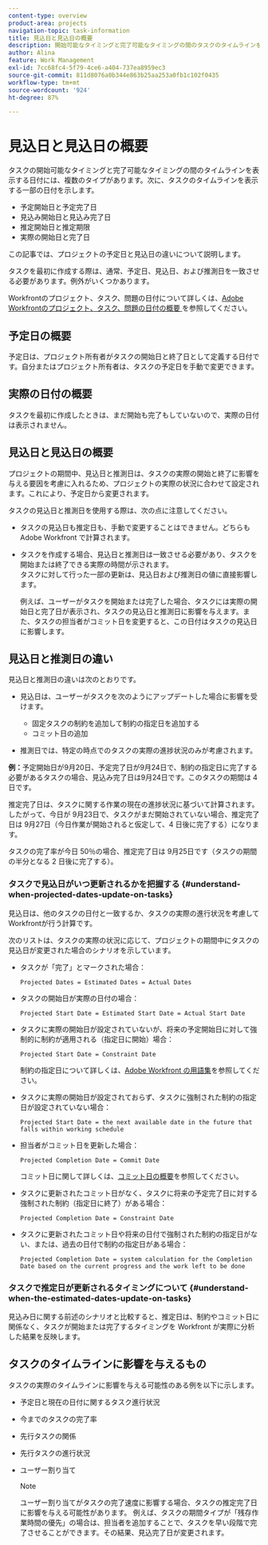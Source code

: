 ```yaml
---
content-type: overview
product-area: projects
navigation-topic: task-information
title: 見込日と見込日の概要
description: 開始可能なタイミングと完了可能なタイミングの間のタスクのタイムラインを表示する日付には、複数のタイプがあります。
author: Alina
feature: Work Management
exl-id: 7cc68fc4-5f79-4ce6-a404-737ea8959ec3
source-git-commit: 811d8076a0b344e863b25aa253a0fb1c102f0435
workflow-type: tm+mt
source-wordcount: '924'
ht-degree: 87%

---
```


# 見込日と見込日の概要

<!--Audited: 07/2024-->

タスクの開始可能なタイミングと完了可能なタイミングの間のタイムラインを表示する日付には、複数のタイプがあります。次に、タスクのタイムラインを表示する一部の日付を示します。

* 予定開始日と予定完了日
* 見込み開始日と見込み完了日
* 推定開始日と推定期限
* 実際の開始日と完了日

この記事では、プロジェクトの予定日と見込日の違いについて説明します。

タスクを最初に作成する際は、通常、予定日、見込日、および推測日を一致させる必要があります。例外がいくつかあります。

Workfrontのプロジェクト、タスク、問題の日付について詳しくは、[Adobe Workfrontのプロジェクト、タスク、問題の日付の概要 &#x200B;](../../../workfront-basics/navigate-workfront/workfront-navigation/definitions-pti-dates.md) を参照してください。

## 予定日の概要

予定日は、プロジェクト所有者がタスクの開始日と終了日として定義する日付です。自分またはプロジェクト所有者は、タスクの予定日を手動で変更できます。

## 実際の日付の概要

タスクを最初に作成したときは、まだ開始も完了もしていないので、実際の日付は表示されません。

## 見込日と見込日の概要

プロジェクトの期間中、見込日と推測日は、タスクの実際の開始と終了に影響を与える要因を考慮に入れるため、プロジェクトの実際の状況に合わせて設定されます。これにより、予定日から変更されます。

タスクの見込日と推測日を使用する際は、次の点に注意してください。

* タスクの見込日も推定日も、手動で変更することはできません。どちらも Adobe Workfront で計算されます。
* タスクを作成する場合、見込日と推測日は一致させる必要があり、タスクを開始または終了できる実際の時間が示されます。\
  タスクに対して行った一部の更新は、見込日および推測日の値に直接影響します。

  例えば、ユーザーがタスクを開始または完了した場合、タスクには実際の開始日と完了日が表示され、タスクの見込日と推測日に影響を与えます。また、タスクの担当者がコミット日を変更すると、この日付はタスクの見込日に影響します。

## 見込日と推測日の違い

見込日と推測日の違いは次のとおりです。

* 見込日は、ユーザーがタスクを次のようにアップデートした場合に影響を受けます。

   * 固定タスクの制約を追加して制約の指定日を追加する
   * コミット日の追加

* 推測日では、特定の時点でのタスクの実際の進捗状況のみが考慮されます。

**例：**&#x200B;予定開始日が9月20日、予定完了日が9月24日で、制約の指定日に完了する必要があるタスクの場合、見込み完了日は9月24日です。このタスクの期間は 4 日です。

推定完了日は、タスクに関する作業の現在の進捗状況に基づいて計算されます。したがって、今日が 9月23日で、タスクがまだ開始されていない場合、推定完了日は 9月27日（今日作業が開始されると仮定して、4 日後に完了する）になります。

タスクの完了率が今日 50％の場合、推定完了日は 9月25日です（タスクの期間の半分となる 2 日後に完了する）。


### タスクで見込日がいつ更新されるかを把握する {#understand-when-projected-dates-update-on-tasks}

見込日は、他のタスクの日付と一致するか、タスクの実際の進行状況を考慮してWorkfrontが行う計算です。

次のリストは、タスクの実際の状況に応じて、プロジェクトの期間中にタスクの見込日が変更された場合のシナリオを示しています。

* タスクが「完了」とマークされた場合：

  `Projected Dates = Estimated Dates = Actual Dates`

* タスクの開始日が実際の日付の場合：

  `Projected Start Date = Estimated Start Date = Actual Start Date`

* タスクに実際の開始日が設定されていないが、将来の予定開始日に対して強制的に制約が適用される（指定日に開始）場合：

  `Projected Start Date = Constraint Date`

  制約の指定日について詳しくは、[Adobe Workfront の用語集](../../../workfront-basics/navigate-workfront/workfront-navigation/workfront-terminology-glossary.md)を参照してください。

* タスクに実際の開始日が設定されておらず、タスクに強制された制約の指定日が設定されていない場合：

  `Projected Start Date = the next available date in the future that falls within working schedule`

* 担当者がコミット日を更新した場合：

  `Projected Completion Date = Commit Date`

  コミット日に関して詳しくは、[コミット日の概要](../../../manage-work/projects/updating-work-in-a-project/overview-of-commit-dates.md)を参照してください。

* タスクに更新されたコミット日がなく、タスクに将来の予定完了日に対する強制された制約（指定日に終了）がある場合：

  `Projected Completion Date = Constraint Date`

* タスクに更新されたコミット日や将来の日付で強制された制約の指定日がない、または、過去の日付で制約の指定日がある場合：

  `Projected Completion Date = system calculation for the Completion Date based on the current progress and the work left to be done`

### タスクで推定日が更新されるタイミングについて {#understand-when-the-estimated-dates-update-on-tasks}

見込み日に関する前述のシナリオと比較すると、推定日は、制約やコミット日に関係なく、タスクが開始または完了するタイミングを Workfront が実際に分析した結果を反映します。

## タスクのタイムラインに影響を与えるもの

タスクの実際のタイムラインに影響を与える可能性のある例を以下に示します。

* 予定日と現在の日付に関するタスク進行状況
* 今までのタスクの完了率
* 先行タスクの関係
* 先行タスクの進行状況
* ユーザー割り当て

  >[!NOTE]
  >
  >ユーザー割り当てがタスクの完了速度に影響する場合、タスクの推定完了日に影響を与える可能性があります。 例えば、タスクの期間タイプが「残存作業時間の優先」の場合は、担当者を追加することで、タスクを早い段階で完了させることができます。その結果、見込完了日が変更されます。
